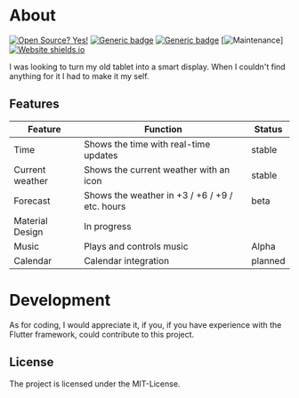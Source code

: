 # About
[![Open Source? Yes!](https://badgen.net/badge/Open%20Source%20%3F/Yes%21/blue?icon=github)](https://opensource.org/)
[![Generic badge](https://img.shields.io/badge/made%20with-flutter-blue.svg)](https://flutter.dev/)
[![Generic badge](https://img.shields.io/badge/made%20with-codeobviously-blue.svg)](https://kotlin.dev/)
[![Maintenance](https://img.shields.io/badge/Maintained%3F-yes-green.svg)]
[![Website shields.io](https://img.shields.io/website-up-down-green-red/http/shields.io.svg)](https://inlnx.rf.gd)

I was looking to turn my old tablet into a smart display. When I couldn't find anything for it I had to make it my self. 
## Features
|Feature			|Function			|Status				|
-------------|--------------|------------|
|Time|Shows the time with real-time updates| stable|
|Current weather|Shows the current weather with an icon| stable|
|Forecast|Shows the weather in +3 / +6 / +9 / etc. hours | beta|
|Material Design|In progress| |planned|
|Music|Plays and controls music |Alpha|
|Calendar| Calendar integration| planned|

# Development
As for coding, I would appreciate it, if you, if you have experience with the Flutter framework, could contribute to this project.

## License
The project is licensed under the MIT-License.
